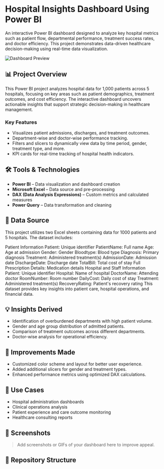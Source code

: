 # Hospital Insights Dashboard Using Power BI

An interactive Power BI dashboard designed to analyze key hospital metrics such as patient flow, departmental performance, treatment success rates, and doctor efficiency. This project demonstrates data-driven healthcare decision-making using real-time data visualization.

![Dashboard Preview](preview.png) <!-- Add a screenshot if possible -->

## 📊 Project Overview

This Power BI project analyzes hospital data for 1,000 patients across 5 hospitals, focusing on key areas such as patient demographics, treatment outcomes, and cost efficiency. The interactive dashboard uncovers actionable insights that support strategic decision-making in healthcare management.

### Key Features

- Visualizes patient admissions, discharges, and treatment outcomes.
- Department-wise and doctor-wise performance tracking.
- Filters and slicers to dynamically view data by time period, gender, treatment type, and more.
- KPI cards for real-time tracking of hospital health indicators.

## 🛠 Tools & Technologies

- **Power BI** – Data visualization and dashboard creation
- **Microsoft Excel** – Data source and pre-processing
- **DAX (Data Analysis Expressions)** – Custom metrics and calculated measures
- **Power Query** – Data transformation and cleaning

## 📁 Data Source

This project utilizes two Excel sheets containing data for 1000 patients and 5 hospitals. The dataset includes:

Patient Information
Patient: Unique identifier
PatientName: Full name
Age: Age at admission
Gender: Gender
Bloodtype: Blood type
Diagnosis: Primary diagnosis
Treatment: Administered treatment(s)
AdmissionDate: Admission date
DischargeDate: Discharge date
TotalBill: Total cost of stay
Full Prescription Details: Medication details
Hospital and Staff Information
Patient: Unique identifier
Hospital: Name of hospital
DoctorName: Attending doctor
RoomNumber: Room number
DailyCost: Daily cost of stay
Treatment: Administered treatment(s)
RecoveryRating: Patient's recovery rating
This dataset provides key insights into patient care, hospital operations, and financial data.

## 💡 Insights Derived

- Identification of overburdened departments with high patient volume.
- Gender and age group distribution of admitted patients.
- Comparison of treatment outcomes across different departments.
- Doctor-wise analysis for operational efficiency.

## 🚀 Improvements Made

- Customized color scheme and layout for better user experience.
- Added additional slicers for gender and treatment types.
- Enhanced performance metrics using optimized DAX calculations.

## 📌 Use Cases

- Hospital administration dashboards
- Clinical operations analysis
- Patient experience and care outcome monitoring
- Healthcare consulting reports

## 📸 Screenshots

> Add screenshots or GIFs of your dashboard here to improve appeal.

## 📂 Repository Structure

